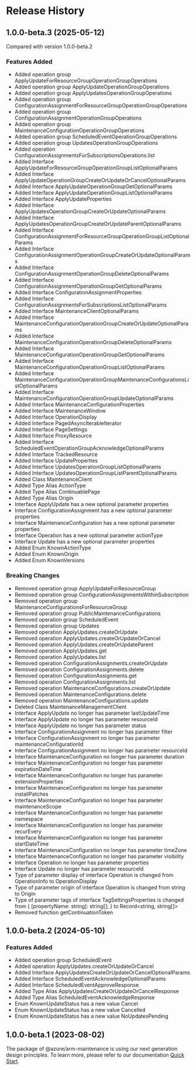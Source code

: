 # Release History
    
## 1.0.0-beta.3 (2025-05-12)
Compared with version 1.0.0-beta.2
    
### Features Added

  - Added operation group ApplyUpdateForResourceGroupOperationGroupOperations
  - Added operation group ApplyUpdateOperationGroupOperations
  - Added operation group ApplyUpdatesOperationGroupOperations
  - Added operation group ConfigurationAssignmentForResourceGroupOperationGroupOperations
  - Added operation group ConfigurationAssignmentOperationGroupOperations
  - Added operation group MaintenanceConfigurationOperationGroupOperations
  - Added operation group ScheduledEventOperationGroupOperations
  - Added operation group UpdatesOperationGroupOperations
  - Added operation ConfigurationAssignmentsForSubscriptionsOperations.list
  - Added Interface ApplyUpdateForResourceGroupOperationGroupListOptionalParams
  - Added Interface ApplyUpdateOperationGroupCreateOrUpdateOrCancelOptionalParams
  - Added Interface ApplyUpdateOperationGroupGetOptionalParams
  - Added Interface ApplyUpdateOperationGroupListOptionalParams
  - Added Interface ApplyUpdateProperties
  - Added Interface ApplyUpdatesOperationGroupCreateOrUpdateOptionalParams
  - Added Interface ApplyUpdatesOperationGroupCreateOrUpdateParentOptionalParams
  - Added Interface ConfigurationAssignmentForResourceGroupOperationGroupListOptionalParams
  - Added Interface ConfigurationAssignmentOperationGroupCreateOrUpdateOptionalParams
  - Added Interface ConfigurationAssignmentOperationGroupDeleteOptionalParams
  - Added Interface ConfigurationAssignmentOperationGroupGetOptionalParams
  - Added Interface ConfigurationAssignmentProperties
  - Added Interface ConfigurationAssignmentsForSubscriptionsListOptionalParams
  - Added Interface MaintenanceClientOptionalParams
  - Added Interface MaintenanceConfigurationOperationGroupCreateOrUpdateOptionalParams
  - Added Interface MaintenanceConfigurationOperationGroupDeleteOptionalParams
  - Added Interface MaintenanceConfigurationOperationGroupGetOptionalParams
  - Added Interface MaintenanceConfigurationOperationGroupListOptionalParams
  - Added Interface MaintenanceConfigurationOperationGroupMaintenanceConfigurationsListOptionalParams
  - Added Interface MaintenanceConfigurationOperationGroupUpdateOptionalParams
  - Added Interface MaintenanceConfigurationProperties
  - Added Interface MaintenanceWindow
  - Added Interface OperationDisplay
  - Added Interface PagedAsyncIterableIterator
  - Added Interface PageSettings
  - Added Interface ProxyResource
  - Added Interface ScheduledEventOperationGroupAcknowledgeOptionalParams
  - Added Interface TrackedResource
  - Added Interface UpdateProperties
  - Added Interface UpdatesOperationGroupListOptionalParams
  - Added Interface UpdatesOperationGroupListParentOptionalParams
  - Added Class MaintenanceClient
  - Added Type Alias ActionType
  - Added Type Alias ContinuablePage
  - Added Type Alias Origin
  - Interface ApplyUpdate has a new optional parameter properties
  - Interface ConfigurationAssignment has a new optional parameter properties
  - Interface MaintenanceConfiguration has a new optional parameter properties
  - Interface Operation has a new optional parameter actionType
  - Interface Update has a new optional parameter properties
  - Added Enum KnownActionType
  - Added Enum KnownOrigin
  - Added Enum KnownVersions

### Breaking Changes

  - Removed operation group ApplyUpdateForResourceGroup
  - Removed operation group ConfigurationAssignmentsWithinSubscription
  - Removed operation group MaintenanceConfigurationsForResourceGroup
  - Removed operation group PublicMaintenanceConfigurations
  - Removed operation group ScheduledEvent
  - Removed operation group Updates
  - Removed operation ApplyUpdates.createOrUpdate
  - Removed operation ApplyUpdates.createOrUpdateOrCancel
  - Removed operation ApplyUpdates.createOrUpdateParent
  - Removed operation ApplyUpdates.get
  - Removed operation ApplyUpdates.list
  - Removed operation ConfigurationAssignments.createOrUpdate
  - Removed operation ConfigurationAssignments.delete
  - Removed operation ConfigurationAssignments.get
  - Removed operation ConfigurationAssignments.list
  - Removed operation MaintenanceConfigurations.createOrUpdate
  - Removed operation MaintenanceConfigurations.delete
  - Removed operation MaintenanceConfigurations.update
  - Deleted Class MaintenanceManagementClient
  - Interface ApplyUpdate no longer has parameter lastUpdateTime
  - Interface ApplyUpdate no longer has parameter resourceId
  - Interface ApplyUpdate no longer has parameter status
  - Interface ConfigurationAssignment no longer has parameter filter
  - Interface ConfigurationAssignment no longer has parameter maintenanceConfigurationId
  - Interface ConfigurationAssignment no longer has parameter resourceId
  - Interface MaintenanceConfiguration no longer has parameter duration
  - Interface MaintenanceConfiguration no longer has parameter expirationDateTime
  - Interface MaintenanceConfiguration no longer has parameter extensionProperties
  - Interface MaintenanceConfiguration no longer has parameter installPatches
  - Interface MaintenanceConfiguration no longer has parameter maintenanceScope
  - Interface MaintenanceConfiguration no longer has parameter namespace
  - Interface MaintenanceConfiguration no longer has parameter recurEvery
  - Interface MaintenanceConfiguration no longer has parameter startDateTime
  - Interface MaintenanceConfiguration no longer has parameter timeZone
  - Interface MaintenanceConfiguration no longer has parameter visibility
  - Interface Operation no longer has parameter properties
  - Interface Update no longer has parameter resourceId
  - Type of parameter display of interface Operation is changed from OperationInfo to OperationDisplay
  - Type of parameter origin of interface Operation is changed from string to Origin
  - Type of parameter tags of interface TagSettingsProperties is changed from {
        [propertyName: string]: string[];
    } to Record<string, string[]>
  - Removed function getContinuationToken
    
    
## 1.0.0-beta.2 (2024-05-10)
    
### Features Added

  - Added operation group ScheduledEvent
  - Added operation ApplyUpdates.createOrUpdateOrCancel
  - Added Interface ApplyUpdatesCreateOrUpdateOrCancelOptionalParams
  - Added Interface ScheduledEventAcknowledgeOptionalParams
  - Added Interface ScheduledEventApproveResponse
  - Added Type Alias ApplyUpdatesCreateOrUpdateOrCancelResponse
  - Added Type Alias ScheduledEventAcknowledgeResponse
  - Enum KnownUpdateStatus has a new value Cancel
  - Enum KnownUpdateStatus has a new value Cancelled
  - Enum KnownUpdateStatus has a new value NoUpdatesPending
    
    
## 1.0.0-beta.1 (2023-08-02)

The package of @azure/arm-maintenance is using our next generation design principles. To learn more, please refer to our documentation [Quick Start](https://aka.ms/azsdk/js/mgmt/quickstart).
